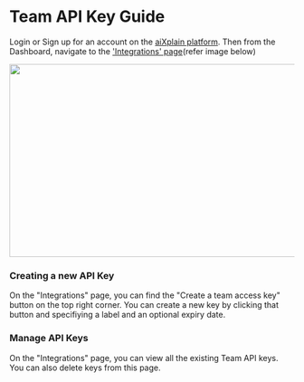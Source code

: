 # Team API Key Guide
Login or Sign up for an account on the [aiXplain platform](https://platform.aixplain.com). Then from the Dashboard, navigate to the ['Integrations' page](https://platform.aixplain.com/account/integrations)(refer image below)

<img src="https://github.com/aixplain/aiXtend/blob/v2_init_release_changes/docs/assets/navigate-api-key.png" width="880" height="341" />

### Creating a new API Key
On the "Integrations" page, you can find the "Create a team access key" button on the top right corner. You can create a new key by clicking that button and specifiying a label and an optional expiry date.
### Manage API Keys
On the "Integrations" page, you can view all the existing Team API keys. You can also delete keys from this page.
